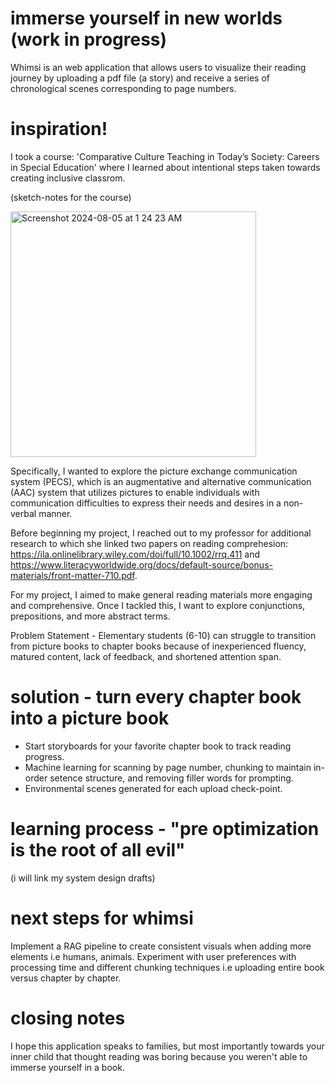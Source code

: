 # immerse yourself in new worlds (work in progress)
Whimsi is an web application that allows users to visualize their reading journey by uploading a pdf file (a story) and receive a series of chronological scenes corresponding to page numbers. 

# inspiration! 
I took a course: 'Comparative Culture Teaching in Today’s Society: Careers in Special Education' where I learned about intentional steps taken towards creating inclusive classrom. 

(sketch-notes for the course) 

<img width="393" alt="Screenshot 2024-08-05 at 1 24 23 AM" src="https://github.com/user-attachments/assets/9f39834a-ed1f-4806-a003-5d1f637d3464">


Specifically, I wanted to explore the picture exchange communication system (PECS), which is an augmentative and alternative communication (AAC) system that utilizes pictures to enable individuals with communication difficulties to express their needs and desires in a non-verbal manner. 

Before beginning my project, I reached out to my professor for additional research to which she linked two papers on reading comprehesion: https://ila.onlinelibrary.wiley.com/doi/full/10.1002/rrq.411 and https://www.literacyworldwide.org/docs/default-source/bonus-materials/front-matter-710.pdf. 

For my project, I aimed to make general reading materials more engaging and comprehensive. Once I tackled this, I want to explore conjunctions, prepositions, and more abstract terms. 

Problem Statement - Elementary students (6-10) can struggle to transition from picture books to chapter books because of inexperienced fluency, matured content, lack of feedback, and shortened attention span. 

# solution - turn every chapter book into a picture book 
- Start storyboards for your favorite chapter book to track reading progress.
- Machine learning for scanning by page number, chunking to maintain in-order setence structure, and removing filler words for prompting.
- Environmental scenes generated for each upload check-point. 

# learning process - "pre optimization is the root of all evil"
(i will link my system design drafts)

# next steps for whimsi
Implement a RAG pipeline to create consistent visuals when adding more elements i.e humans, animals.
Experiment with user preferences with processing time and different chunking techniques i.e uploading entire book versus chapter by chapter. 

# closing notes
I hope this application speaks to families, but most importantly towards your inner child that thought reading was boring because you weren't able to immerse yourself in a book.  
